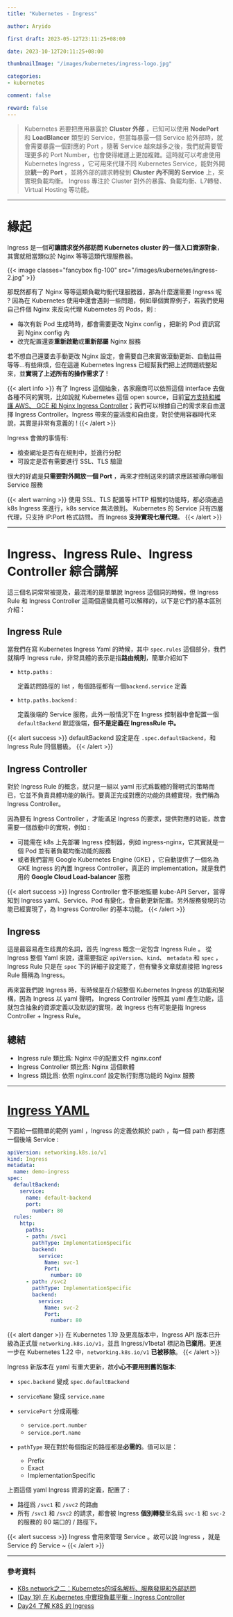 ```yaml
---
title: "Kubernetes - Ingress"

author: Aryido

first draft: 2023-05-12T23:11:25+08:00

date: 2023-10-12T20:11:25+08:00

thumbnailImage: "/images/kubernetes/ingress-logo.jpg"

categories:
- kubernetes

comment: false

reward: false
---
```

<!--BODY-->
>  Kubernetes 若要把應用暴露於  **Cluster 外部** ，已知可以使用 **NodePort** 和 **LoadBlancer** 類型的 Service，但當每暴露一個 Service 給外部時，就會需要暴露一個對應的 Port ，隨著 Service 越來越多之後，我們就需要管理更多的 Port Number，也會使得維運上更加複雜。這時就可以考慮使用 Kubernetes Ingress ，它可用來代理不同 Kubernetes Service，能對外開放**統一的 Port** ，並將外部的請求轉發到 **Cluster 內不同的 Service** 上，來實現負載均衡。 Ingress 專注於 Cluster 對外的暴露、負載均衡、L7轉發、 Virtual Hosting 等功能。
<!--more-->

---

# 緣起

Ingress 是一個**可讓請求從外部訪問 Kubernetes cluster 的一個入口資源對象**，其實就相當類似於 Nginx 等等這類代理服務器。

{{< image classes="fancybox fig-100" src="/images/kubernetes/ingress-2.jpg" >}}

那既然都有了 Nginx 等等這類負載均衡代理服務器，那為什麼還需要 Ingress 呢 ? 因為在 Kubernetes 使用中還會遇到一些問題，例如舉個實際例子，若我們使用自己件個 Nginx 來反向代理 Kubernetes 的 Pods，則 :
- 每次有新 Pod 生成時時，都會需要更改 Nginx config ，把新的 Pod 資訊寫到 Nginx config 內
- 改完配置還要**重新啟動**或**重新部屬** Nginx 服務

若不想自己還要去手動更改 Nginx 設定，會需要自己來實做滾動更新、自動註冊等等...有些麻煩，但在這邊 Kubernetes Ingress 已經幫我們把上述問題統整起來，並**實現了上述所有的操作需求了** !

{{< alert info >}}
有了 Ingress 這個抽象，各家廠商可以依照這個 interface 去做各種不同的實現，比如說就 Kubernetes 這個 open source，目前[官方支持和維護 AWS、 GCE 和 Nginx Ingress Controller](https://kubernetes.io/zh-cn/docs/concepts/services-networking/ingress-controllers/)；我們可以根據自己的需求來自由選擇 Ingress Controller。Ingress 帶來的靈活度和自由度，對於使用容器時代來說，其實是非常有意義的 !
{{< /alert >}}

Ingress 會做的事情有:
- 檢查網址是否有在規則中，並進行分配
- 可設定是否有需要進行 SSL、TLS 驗證

很大的好處是**只需要對外開放一個 Port** ，再來才控制送來的請求應該被導向哪個 Service 服務

{{< alert warning >}}
使用 SSL、TLS 配置等 HTTP 相關的功能時，都必須通過 k8s Ingress 來進行，k8s service 無法做到。
Kubernetes 的 Service 只有四層代理，只支持 IP:Port 格式訪問。
而 Ingress **支持實現七層代理**。
{{< /alert >}}

---

#  Ingress、Ingress Rule、Ingress Controller 綜合講解
這三個名詞常常被提及，最混淆的是單單說 Ingress 這個詞的時候，但 Ingress Rule 和 Ingress Controller 這兩個還蠻具體可以解釋的，以下是它們的基本區別介紹：
## Ingress Rule
當我們在寫 Kubernetes Ingress Yaml 的時候，其中 ```spec.rules``` 這個部分，我們就稱呼 Ingress rule，非常具體的表示是指**路由規則**，簡單介紹如下

- ```http.paths``` :

  定義訪問路徑的 list ，每個路徑都有一個```backend.service``` 定義

- ```http.paths.backend``` :

  定義後端的 Service 服務，此外一般情況下在 Ingress 控制器中會配置一個 ```defaultBackend``` 默認後端，**但不是定義在 IngressRule 中。**

{{< alert success >}}
defaultBackend 設定是在 ```.spec.defaultBackend```，和 Ingress Rule 同個層級。
{{< /alert >}}
##  Ingress Controller
對於 Ingress Rule 的概念，就只是一組以 yaml 形式爲載體的聲明式的策略而已，它並不負責具體功能的執行。要真正完成對應的功能的具體實現，我們稱為 Ingress Controller。

因為要有 Ingress Controller ，才能滿足 Ingress 的要求，提供對應的功能，故會需要一個啟動中的實現，例如 :
- 可能需在 k8s 上先部署 Ingress 控制器，例如 ingress-nginx，它其實就是一個 Pod 並有著負載均衡功能的服務
- 或者我們當用 Google Kubernetes Engine (GKE) ，它自動提供了一個名為 GKE Ingress 的內置 Ingress Controller，真正的 implementation，就是我們用的 **Google Cloud Load-balancer** 服務

{{< alert success >}}
Ingress Controller 會不斷地監聽 kube-API Server，當得知到 Ingress yaml、Service、Pod 有變化，會自動更新配置。另外服務發現的功能已經實現了，為 Ingress Controller 的基本功能。
{{< /alert >}}

## Ingress
這是最容易產生歧異的名詞，首先 Ingress 概念一定包含 Ingress Rule 。 從 Ingress 整個 Yaml 來說，還需要指定 ```apiVersion```、```kind```、 ```metadata``` 和 ```spec``` ，Ingress Rule 只是在 ```spec``` 下的詳細子設定罷了，但有蠻多文章就直接把 Ingress Rule 簡稱為 Ingress。

再來當我們說 Ingress 時，有時候是在介紹整個 Kubernetes Ingress 的功能和架構，因為 Ingress 以 yaml 聲明， Ingress Controller 按照其 yaml 產生功能，這就包含抽象的資源定義以及默認的實現，故
Ingress 也有可能是指 Ingress Controller + Ingress Rule。

## 總結

- Ingress rule 類比爲: Nginx 中的配置文件 nginx.conf
- Ingress Controller 類比爲: Nginx 這個軟體
- Ingress 類比爲: 依照 nginx.conf 設定執行對應功能的 Nginx 服務

---

# [Ingress YAML](https://kubernetes.io/docs/concepts/services-networking/ingress/)

下面給一個簡單的範例 yaml ，Ingress 的定義依賴於 path ，每一個 path 都對應一個後端 Service :

``` yaml
apiVersion: networking.k8s.io/v1
kind: Ingress
metadata:
  name: demo-ingress
spec:
  defaultBackend:
    service:
      name: default-backend
      port:
        number: 80
  rules:
    http:
      paths:
      - path: /svc1
        pathType: ImplementationSpecific
        backend:
          service:
            Name: svc-1
            Port:
              number: 80
      - path: /svc2
        pathType: ImplementationSpecific
        backend:
          service:
            Name: svc-2
            Port:
              number: 80
```

{{< alert danger >}}
在 Kubernetes 1.19 及更高版本中，Ingress API 版本已升級為正式版 ```networking.k8s.io/v1```，並且 Ingress/v1beta1 標記為**已棄用**。更進一步在 Kubernetes 1.22 中，```networking.k8s.io/v1``` **已被移除**。
{{< /alert >}}

Ingress 新版本在 yaml 有重大更新，故**小心不要用到舊的版本**:
- ```spec.backend``` 變成 ```spec.defaultBackend```
- ```serviceName``` 變成 ```service.name```
- ```servicePort``` 分成兩種:
  - ```service.port.number```
  - ```service.port.name```

- ```pathType``` 現在對於每個指定的路徑都是**必需的**。值可以是：
  - Prefix
  - Exact
  - ImplementationSpecific

上面這個 yaml Ingress 資源的定義，配置了 :
- 路徑爲 ```/svc1``` 和  ```/svc2``` 的路由
- 所有 ```/svc1``` 和  ```/svc2``` 的請求，都會被 Ingress **個別轉發**至名爲 ```svc-1``` 和  ```svc-2``` 的服務的 80 端口的 / 路徑下。



{{< alert success >}}
Ingress 會用來管理 Service 。故可以說  Ingress ，就是 Service 的 Service ~
{{< /alert >}}

---
### 參考資料

- [K8s network之二：Kubernetes的域名解析、服務發現和外部訪問](https://marcuseddie.github.io/2021/K8s-Network-Architecture-section-two.html)
- [[Day 19] 在 Kubernetes 中實現負載平衡 - Ingress Controller](https://ithelp.ithome.com.tw/articles/10196261)
- [Day24 了解 K8S 的 Ingress](https://ithelp.ithome.com.tw/articles/10224065)
